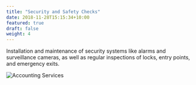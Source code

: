 ```yaml
---
title: "Security and Safety Checks"
date: 2018-11-28T15:15:34+10:00
featured: true
draft: false
weight: 4
---
```


Installation and maintenance of security systems like alarms and surveillance cameras, as well as regular inspections of locks, entry points, and emergency exits.
<!--more-->

![Accounting Services](/images/austin-distel-nGc5RT2HmF0-unsplash.jpg)
